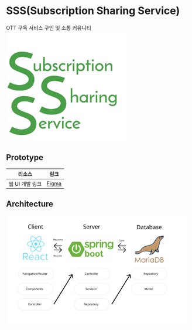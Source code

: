 # SSS(Subscription Sharing Service)

OTT 구독 서비스 구인 및 소통 커뮤니티  
<img src="src/images/logo.png" width="330" height="300">

## Prototype

| 리소스          | 링크                                                                         |
| --------------- | ---------------------------------------------------------------------------- |
| 웹 UI 개발 링크 | [Figma](https://www.figma.com/file/Ab5Pf4Ydn50IYhvOC7NvZW/SSS?node-id=0%3A1) |

## Architecture
<img src="src/images/architecture.png" height="300">